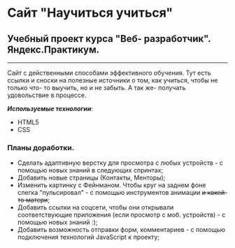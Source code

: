 #  **Сайт "Научиться учиться"**
## Учебный проект курса "Веб- разработчик". Яндекс.Практикум.
-----

Сайт с действенными способами эффективного обучения. Тут есть ссылки и сноски на полезные источники о том, как учиться, чтобы не только что- то выучить, но и не забыть. А так же- получать удовольствие в процессе.

_**Используемые технологии**_: 
* HTML5
* CSS


### Планы доработки.
- Сделать адаптивную верстку для просмотра с любых устройств - с помощью новых знаний в следующих спринтах;
- Добавить новые страницы (Контакты, Менторы);
- Изменить картинку с Фейнманом. Чтобы круг на заднем фоне слегка "пульсировал" - с помощью инструментов анимации ~~и какой- то матери~~;
- Добавить ссылки на соцсети, чтобы они открывали соответствующие приложения (если просмотр с моб. устройств) - с помощью новых знаний :);
- Добавить возможность отправки форм, комментариев - с помощью подключения технологий JavaScript к проекту;